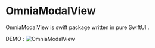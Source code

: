 # OmniaModalView

OmniaModalView is swift package written in pure SwiftUI . 

DEMO : 
![OmniaModalView](https://user-images.githubusercontent.com/34104180/118391279-29c4fa00-b63c-11eb-952b-f5b5df0d58c1.gif)

